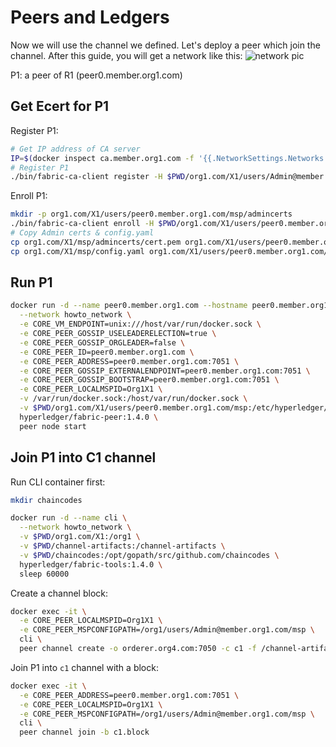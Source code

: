 # Peers and Ledgers

Now we will use the channel we defined. Let's deploy a peer which join the channel.
After this guide, you will get a network like this:
![network pic](https://hyperledger-fabric.readthedocs.io/en/release-1.3/_images/network.diagram.5.png "Target network - 05")

P1: a peer of R1 (peer0.member.org1.com)

## Get Ecert for P1

Register P1:

```bash
# Get IP address of CA server
IP=$(docker inspect ca.member.org1.com -f '{{.NetworkSettings.Networks.howto_network.IPAddress}}')
# Register P1
./bin/fabric-ca-client register -H $PWD/org1.com/X1/users/Admin@member.org1.com --id.name "peer0.member.org1.com" --id.type peer --id.maxenrollments 1 --id.secret peerpw

```

Enroll P1:

```bash
mkdir -p org1.com/X1/users/peer0.member.org1.com/msp/admincerts
./bin/fabric-ca-client enroll -H $PWD/org1.com/X1/users/peer0.member.org1.com -u http://peer0.member.org1.com:peerpw@${IP}:7054 --csr.names C=KR,ST=Seoul,L=Gangdong-gu,O=member.org1.com
# Copy Admin certs & config.yaml
cp org1.com/X1/msp/admincerts/cert.pem org1.com/X1/users/peer0.member.org1.com/msp/admincerts/
cp org1.com/X1/msp/config.yaml org1.com/X1/users/peer0.member.org1.com/msp/
```

## Run P1

```bash
docker run -d --name peer0.member.org1.com --hostname peer0.member.org1.com \
  --network howto_network \
  -e CORE_VM_ENDPOINT=unix:///host/var/run/docker.sock \
  -e CORE_PEER_GOSSIP_USELEADERELECTION=true \
  -e CORE_PEER_GOSSIP_ORGLEADER=false \
  -e CORE_PEER_ID=peer0.member.org1.com \
  -e CORE_PEER_ADDRESS=peer0.member.org1.com:7051 \
  -e CORE_PEER_GOSSIP_EXTERNALENDPOINT=peer0.member.org1.com:7051 \
  -e CORE_PEER_GOSSIP_BOOTSTRAP=peer0.member.org1.com:7051 \
  -e CORE_PEER_LOCALMSPID=Org1X1 \
  -v /var/run/docker.sock:/host/var/run/docker.sock \
  -v $PWD/org1.com/X1/users/peer0.member.org1.com/msp:/etc/hyperledger/fabric/msp \
  hyperledger/fabric-peer:1.4.0 \
  peer node start
```

## Join P1 into C1 channel

Run CLI container first:

```bash
mkdir chaincodes

docker run -d --name cli \
  --network howto_network \
  -v $PWD/org1.com/X1:/org1 \
  -v $PWD/channel-artifacts:/channel-artifacts \
  -v $PWD/chaincodes:/opt/gopath/src/github.com/chaincodes \
  hyperledger/fabric-tools:1.4.0 \
  sleep 60000
```

Create a channel block:

```bash
docker exec -it \
  -e CORE_PEER_LOCALMSPID=Org1X1 \
  -e CORE_PEER_MSPCONFIGPATH=/org1/users/Admin@member.org1.com/msp \
  cli \
  peer channel create -o orderer.org4.com:7050 -c c1 -f /channel-artifacts/C1.tx
```

Join P1 into `c1` channel with a block:

```bash
docker exec -it \
  -e CORE_PEER_ADDRESS=peer0.member.org1.com:7051 \
  -e CORE_PEER_LOCALMSPID=Org1X1 \
  -e CORE_PEER_MSPCONFIGPATH=/org1/users/Admin@member.org1.com/msp \
  cli \
  peer channel join -b c1.block
```